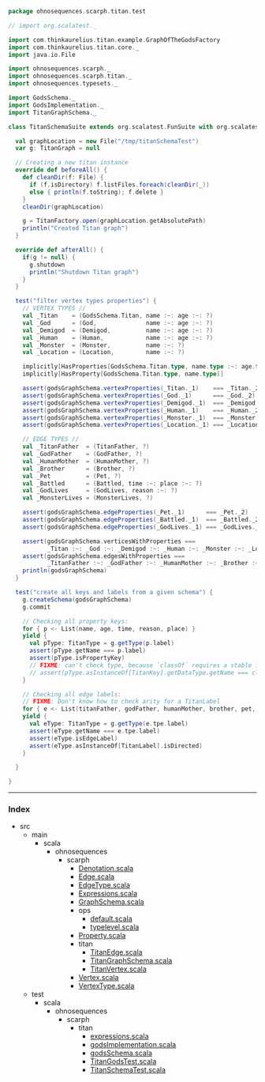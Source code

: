 
```scala
package ohnosequences.scarph.titan.test

// import org.scalatest._

import com.thinkaurelius.titan.example.GraphOfTheGodsFactory
import com.thinkaurelius.titan.core._
import java.io.File

import ohnosequences.scarph._
import ohnosequences.scarph.titan._
import ohnosequences.typesets._

import GodsSchema._
import GodsImplementation._
import TitanGraphSchema._

class TitanSchemaSuite extends org.scalatest.FunSuite with org.scalatest.BeforeAndAfterAll {

  val graphLocation = new File("/tmp/titanSchemaTest")
  var g: TitanGraph = null

  // Creating a new titan instance
  override def beforeAll() {
    def cleanDir(f: File) {
      if (f.isDirectory) f.listFiles.foreach(cleanDir(_))
      else { println(f.toString); f.delete }
    }
    cleanDir(graphLocation)

    g = TitanFactory.open(graphLocation.getAbsolutePath)
    println("Created Titan graph")
  }

  override def afterAll() {
    if(g != null) {
      g.shutdown
      println("Shutdown Titan graph")
    }
  }

  test("filter vertex types properties") {
    // VERTEX TYPES //
    val _Titan    = (GodsSchema.Titan, name :~: age :~: ?)
    val _God      = (God,              name :~: age :~: ?)
    val _Demigod  = (Demigod,          name :~: age :~: ?)
    val _Human    = (Human,            name :~: age :~: ?)
    val _Monster  = (Monster,          name :~: ?)
    val _Location = (Location,         name :~: ?)

    implicitly[HasProperties[GodsSchema.Titan.type, name.type :~: age.type :~: ?]]
    implicitly[HasProperty[GodsSchema.Titan.type, name.type]]

    assert(godsGraphSchema.vertexProperties(_Titan._1)    === _Titan._2)
    assert(godsGraphSchema.vertexProperties(_God._1)      === _God._2)
    assert(godsGraphSchema.vertexProperties(_Demigod._1)  === _Demigod._2)
    assert(godsGraphSchema.vertexProperties(_Human._1)    === _Human._2)
    assert(godsGraphSchema.vertexProperties(_Monster._1)  === _Monster._2)
    assert(godsGraphSchema.vertexProperties(_Location._1) === _Location._2)

    // EDGE TYPES //
    val _TitanFather  = (TitanFather, ?)
    val _GodFather    = (GodFather, ?)
    val _HumanMother  = (HumanMother, ?)
    val _Brother      = (Brother, ?)
    val _Pet          = (Pet, ?)
    val _Battled      = (Battled, time :~: place :~: ?)
    val _GodLives     = (GodLives, reason :~: ?)
    val _MonsterLives = (MonsterLives, ?)

    assert(godsGraphSchema.edgeProperties(_Pet._1)      === _Pet._2)
    assert(godsGraphSchema.edgeProperties(_Battled._1)  === _Battled._2)
    assert(godsGraphSchema.edgeProperties(_GodLives._1) === _GodLives._2)

    assert(godsGraphSchema.verticesWithProperties === 
           _Titan :~: _God :~: _Demigod :~: _Human :~: _Monster :~: _Location :~: ?)
    assert(godsGraphSchema.edgesWithProperties === 
           _TitanFather :~: _GodFather :~: _HumanMother :~: _Brother :~: _Pet :~: _Battled :~: _GodLives :~: _MonsterLives :~: ?)
    println(godsGraphSchema)
  }

  test("create all keys and labels from a given schema") {
    g.createSchema(godsGraphSchema)
    g.commit

    // Checking all property keys:
    for { p <- List(name, age, time, reason, place) }
    yield {
      val pType: TitanType = g.getType(p.label)
      assert(pType.getName === p.label)
      assert(pType.isPropertyKey)
      // FIXME: can't check type, because `classOf` requires a stable identifier
      // assert(pType.asInstanceOf[TitanKey].getDataType.getName === classOf[p.Raw].getName)
    }

    // Checking all edge labels:
    // FIXME: Don't know how to check arity for a TitanLabel
    for { e <- List(titanFather, godFather, humanMother, brother, pet, battled, godLives, monsterLives) }
    yield {
      val eType: TitanType = g.getType(e.tpe.label)
      assert(eType.getName === e.tpe.label)
      assert(eType.isEdgeLabel)
      assert(eType.asInstanceOf[TitanLabel].isDirected)
    }

  }

}

```


------

### Index

+ src
  + main
    + scala
      + ohnosequences
        + scarph
          + [Denotation.scala][main/scala/ohnosequences/scarph/Denotation.scala]
          + [Edge.scala][main/scala/ohnosequences/scarph/Edge.scala]
          + [EdgeType.scala][main/scala/ohnosequences/scarph/EdgeType.scala]
          + [Expressions.scala][main/scala/ohnosequences/scarph/Expressions.scala]
          + [GraphSchema.scala][main/scala/ohnosequences/scarph/GraphSchema.scala]
          + ops
            + [default.scala][main/scala/ohnosequences/scarph/ops/default.scala]
            + [typelevel.scala][main/scala/ohnosequences/scarph/ops/typelevel.scala]
          + [Property.scala][main/scala/ohnosequences/scarph/Property.scala]
          + titan
            + [TitanEdge.scala][main/scala/ohnosequences/scarph/titan/TitanEdge.scala]
            + [TitanGraphSchema.scala][main/scala/ohnosequences/scarph/titan/TitanGraphSchema.scala]
            + [TitanVertex.scala][main/scala/ohnosequences/scarph/titan/TitanVertex.scala]
          + [Vertex.scala][main/scala/ohnosequences/scarph/Vertex.scala]
          + [VertexType.scala][main/scala/ohnosequences/scarph/VertexType.scala]
  + test
    + scala
      + ohnosequences
        + scarph
          + titan
            + [expressions.scala][test/scala/ohnosequences/scarph/titan/expressions.scala]
            + [godsImplementation.scala][test/scala/ohnosequences/scarph/titan/godsImplementation.scala]
            + [godsSchema.scala][test/scala/ohnosequences/scarph/titan/godsSchema.scala]
            + [TitanGodsTest.scala][test/scala/ohnosequences/scarph/titan/TitanGodsTest.scala]
            + [TitanSchemaTest.scala][test/scala/ohnosequences/scarph/titan/TitanSchemaTest.scala]

[main/scala/ohnosequences/scarph/Denotation.scala]: ../../../../../main/scala/ohnosequences/scarph/Denotation.scala.md
[main/scala/ohnosequences/scarph/Edge.scala]: ../../../../../main/scala/ohnosequences/scarph/Edge.scala.md
[main/scala/ohnosequences/scarph/EdgeType.scala]: ../../../../../main/scala/ohnosequences/scarph/EdgeType.scala.md
[main/scala/ohnosequences/scarph/Expressions.scala]: ../../../../../main/scala/ohnosequences/scarph/Expressions.scala.md
[main/scala/ohnosequences/scarph/GraphSchema.scala]: ../../../../../main/scala/ohnosequences/scarph/GraphSchema.scala.md
[main/scala/ohnosequences/scarph/ops/default.scala]: ../../../../../main/scala/ohnosequences/scarph/ops/default.scala.md
[main/scala/ohnosequences/scarph/ops/typelevel.scala]: ../../../../../main/scala/ohnosequences/scarph/ops/typelevel.scala.md
[main/scala/ohnosequences/scarph/Property.scala]: ../../../../../main/scala/ohnosequences/scarph/Property.scala.md
[main/scala/ohnosequences/scarph/titan/TitanEdge.scala]: ../../../../../main/scala/ohnosequences/scarph/titan/TitanEdge.scala.md
[main/scala/ohnosequences/scarph/titan/TitanGraphSchema.scala]: ../../../../../main/scala/ohnosequences/scarph/titan/TitanGraphSchema.scala.md
[main/scala/ohnosequences/scarph/titan/TitanVertex.scala]: ../../../../../main/scala/ohnosequences/scarph/titan/TitanVertex.scala.md
[main/scala/ohnosequences/scarph/Vertex.scala]: ../../../../../main/scala/ohnosequences/scarph/Vertex.scala.md
[main/scala/ohnosequences/scarph/VertexType.scala]: ../../../../../main/scala/ohnosequences/scarph/VertexType.scala.md
[test/scala/ohnosequences/scarph/titan/expressions.scala]: expressions.scala.md
[test/scala/ohnosequences/scarph/titan/godsImplementation.scala]: godsImplementation.scala.md
[test/scala/ohnosequences/scarph/titan/godsSchema.scala]: godsSchema.scala.md
[test/scala/ohnosequences/scarph/titan/TitanGodsTest.scala]: TitanGodsTest.scala.md
[test/scala/ohnosequences/scarph/titan/TitanSchemaTest.scala]: TitanSchemaTest.scala.md